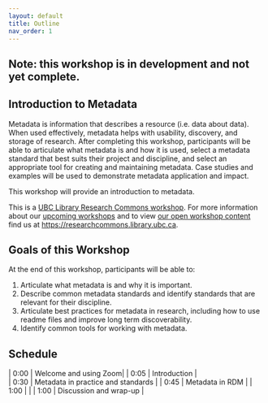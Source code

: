 ```yaml
---
layout: default
title: Outline
nav_order: 1
---
```

## Note: this workshop is in development and not yet complete.

## Introduction to Metadata

Metadata is information that describes a resource (i.e. data about data). When used effectively, metadata helps with usability, discovery, and storage of research. After completing this workshop, participants will be able to articulate what metadata is and how it is used, select a metadata standard that best suits their project and discipline, and select an appropriate tool for creating and maintaining metadata. Case studies and examples will be used to demonstrate metadata application and impact.

This workshop will provide an introduction to metadata.

This is a [UBC Library Research Commons workshop](https://researchcommons.library.ubc.ca). For more information about our [upcoming workshops](https://researchcommons.library.ubc.ca/events/) and to view [our open workshop content](https://researchcommons.library.ubc.ca/oer/) find us at https://researchcommons.library.ubc.ca.

## Goals of this Workshop

At the end of this workshop, participants will be able to:

1. Articulate what metadata is and why it is important.
2. Describe common metadata standards and identify standards that are relevant for their discipline.
3. Articulate best practices for metadata in research, including how to use readme files and improve long term discoverability.
4. Identify common tools for working with metadata.

## Schedule

| 0:00 | Welcome and using Zoom|
| 0:05 | Introduction |  
| 0:30 | Metadata in practice and standards |
| 0:45 | Metadata in RDM |
| 1:00 |  |
| 1:00 | Discussion and wrap-up |
